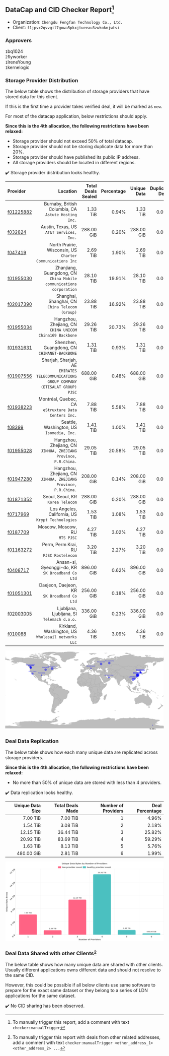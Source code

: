 ## DataCap and CID Checker Report[^1]
 - Organization: `Chengdu Fengfan Technology Co., Ltd.`
 - Client: `f1jpvx2qvvgil7gowa5pkxjtueeau3zwkoknjwtsi`
### Approvers
`1`bq1024<br/>`2`flyworker<br/>`1`IreneYoung<br/>`1`kernelogic

### Storage Provider Distribution
The below table shows the distribution of storage providers that have stored data for this client.

If this is the first time a provider takes verified deal, it will be marked as `new`.

For most of the datacap application, below restrictions should apply.

**Since this is the 4th allocation, the following restrictions have been relaxed:**
 - Storage provider should not exceed 50% of total datacap.
 - Storage provider should not be storing duplicate data for more than 20%.
 - Storage provider should have published its public IP address.
 - All storage providers should be located in different regions.

✔️ Storage provider distribution looks healthy.

| Provider                                              |                                                                                   Location | Total Deals Sealed | Percentage | Unique Data | Duplicate Deals |
| :---------------------------------------------------- | -----------------------------------------------------------------------------------------: | -----------------: | ---------: | ----------: | --------------: |
| [f01225882](https://filfox.info/en/address/f01225882) |                                    Burnaby, British Columbia, CA<br/>`Astute Hosting Inc.` |           1.33 TiB |      0.94% |    1.33 TiB |           0.00% |
| [f032824](https://filfox.info/en/address/f032824)     |                                                Austin, Texas, US<br/>`AT&T Services, Inc.` |         288.00 GiB |      0.20% |  288.00 GiB |           0.00% |
| [f047419](https://filfox.info/en/address/f047419)     |                              North Prairie, Wisconsin, US<br/>`Charter Communications Inc` |           2.69 TiB |      1.90% |    2.69 TiB |           0.00% |
| [f01955030](https://filfox.info/en/address/f01955030) |                     Zhanjiang, Guangdong, CN<br/>`China Mobile communications corporation` |          28.10 TiB |     19.91% |   28.10 TiB |           0.00% |
| [f02017390](https://filfox.info/en/address/f02017390) |                                         Shanghai, Shanghai, CN<br/>`China Telecom (Group)` |          23.88 TiB |     16.92% |   23.88 TiB |           0.00% |
| [f01955034](https://filfox.info/en/address/f01955034) |                                Hangzhou, Zhejiang, CN<br/>`CHINA UNICOM China169 Backbone` |          29.26 TiB |     20.73% |   29.26 TiB |           0.00% |
| [f01931631](https://filfox.info/en/address/f01931631) |                                            Shenzhen, Guangdong, CN<br/>`CHINANET-BACKBONE` |           1.31 TiB |      0.93% |    1.31 TiB |           0.00% |
| [f01907556](https://filfox.info/en/address/f01907556) | Sharjah, Sharjah, AE<br/>`EMIRATES TELECOMMUNICATIONS GROUP COMPANY (ETISALAT GROUP) PJSC` |         688.00 GiB |      0.48% |  688.00 GiB |           0.00% |
| [f01938223](https://filfox.info/en/address/f01938223) |                                    Montréal, Quebec, CA<br/>`eStruxture Data Centers Inc.` |           7.88 TiB |      5.58% |    7.88 TiB |           0.00% |
| [f08399](https://filfox.info/en/address/f08399)       |                                               Seattle, Washington, US<br/>`Isomedia, Inc.` |           1.41 TiB |      1.00% |    1.41 TiB |           0.00% |
| [f01955028](https://filfox.info/en/address/f01955028) |                         Hangzhou, Zhejiang, CN<br/>`JINHUA, ZHEJIANG Province, P.R.China.` |          29.05 TiB |     20.58% |   29.05 TiB |           0.00% |
| [f01947280](https://filfox.info/en/address/f01947280) |                         Hangzhou, Zhejiang, CN<br/>`JINHUA, ZHEJIANG Province, P.R.China.` |         208.00 GiB |      0.14% |  208.00 GiB |           0.00% |
| [f01871352](https://filfox.info/en/address/f01871352) |                                                       Seoul, Seoul, KR<br/>`Korea Telecom` |         288.00 GiB |      0.20% |  288.00 GiB |           0.00% |
| [f0717969](https://filfox.info/en/address/f0717969)   |                                       Los Angeles, California, US<br/>`Krypt Technologies` |           1.53 TiB |      1.08% |    1.53 TiB |           0.00% |
| [f0187709](https://filfox.info/en/address/f0187709)   |                                                          Moscow, Moscow, RU<br/>`MTS PJSC` |           4.27 TiB |      3.02% |    4.27 TiB |           0.00% |
| [f01163272](https://filfox.info/en/address/f01163272) |                                                  Perm, Perm Krai, RU<br/>`PJSC Rostelecom` |           3.20 TiB |      2.27% |    3.20 TiB |           0.00% |
| [f0408717](https://filfox.info/en/address/f0408717)   |                                        Ansan-si, Gyeonggi-do, KR<br/>`SK Broadband Co Ltd` |         896.00 GiB |      0.62% |  896.00 GiB |           0.00% |
| [f01051301](https://filfox.info/en/address/f01051301) |                                             Daejeon, Daejeon, KR<br/>`SK Broadband Co Ltd` |         256.00 GiB |      0.18% |  256.00 GiB |           0.00% |
| [f02003005](https://filfox.info/en/address/f02003005) |                                             Ljubljana, Ljubljana, SI<br/>`Telemach d.o.o.` |         336.00 GiB |      0.23% |  336.00 GiB |           0.00% |
| [f010088](https://filfox.info/en/address/f010088)     |                                      Kirkland, Washington, US<br/>`Wholesail networks LLC` |           4.36 TiB |      3.09% |    4.36 TiB |           0.00% |

<img src="https://raw.githubusercontent.com/data-preservation-programs/filplus-checker-assets/main/filecoin-project/filecoin-plus-large-datasets/issues/1231/1681486027573.png"/>

### Deal Data Replication
The below table shows how each many unique data are replicated across storage providers.


**Since this is the 4th allocation, the following restrictions have been relaxed:**
- No more than 50% of unique data are stored with less than 4 providers.

✔️ Data replication looks healthy.

| Unique Data Size | Total Deals Made | Number of Providers | Deal Percentage |
| ---------------: | ---------------: | ------------------: | --------------: |
|         7.00 TiB |         7.00 TiB |                   1 |           4.96% |
|         1.54 TiB |         3.08 TiB |                   2 |           2.18% |
|        12.15 TiB |        36.44 TiB |                   3 |          25.82% |
|        20.92 TiB |        83.69 TiB |                   4 |          59.29% |
|         1.63 TiB |         8.13 TiB |                   5 |           5.76% |
|       480.00 GiB |         2.81 TiB |                   6 |           1.99% |

<img src="https://raw.githubusercontent.com/data-preservation-programs/filplus-checker-assets/main/filecoin-project/filecoin-plus-large-datasets/issues/1231/1681486028242.png"/>

### Deal Data Shared with other Clients[^3]
The below table shows how many unique data are shared with other clients.
Usually different applications owns different data and should not resolve to the same CID.

However, this could be possible if all below clients use same software to prepare for the exact same dataset or they belong to a series of LDN applications for the same dataset.

✔️ No CID sharing has been observed.

[^1]: To manually trigger this report, add a comment with text `checker:manualTrigger`

[^2]: Deals from those addresses are combined into this report as they are specified with `checker:manualTrigger`

[^3]: To manually trigger this report with deals from other related addresses, add a comment with text `checker:manualTrigger <other_address_1> <other_address_2> ...`
